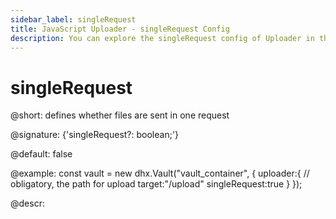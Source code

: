 ```yaml
---
sidebar_label: singleRequest
title: JavaScript Uploader - singleRequest Config 
description: You can explore the singleRequest config of Uploader in the documentation of the DHTMLX JavaScript UI library. Browse developer guides and API reference, try out code examples and live demos, and download a free 30-day evaluation version of DHTMLX Suite.
---
```


# singleRequest

@short: defines whether files are sent in one request

@signature: {'singleRequest?: boolean;'}

@default: false

@example:
const vault = new dhx.Vault("vault_container", { 
    uploader:{
        // obligatory, the path for upload
        target:"/upload"
        singleRequest:true
    }
});

@descr:
